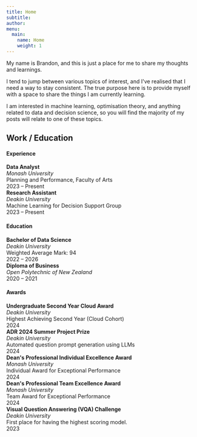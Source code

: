 ```yaml
---
title: Home
subtitle: 
author:
menu:
  main:
    name: Home
    weight: 1
---
```



My name is Brandon, and this is just a place for me to share my thoughts and learnings.

I tend to jump between various topics of interest, and I've realised that I need a way to stay consistent. The true purpose here is to provide myself with a space to share the things I am currently learning. 

I am interested in machine learning, optimisation theory, and anything related to data and decision science, so you will find the majority of my posts will relate to one of these topics.

## Work / Education

<div class="content-block">
  <div class="content-title">
    <h4>Experience</h4>
  </div>
  <div class="content-box">
    <div class="content-entry">
      <div>
        <strong>Data Analyst</strong><br>
        <em>Monash University</em><br>
        <div class="content-description">Planning and Performance, Faculty of Arts</div>
      </div>
      <div class="content-date">2023 – Present</div>
    </div>
    <div class="content-entry">
      <div>
        <strong>Research Assistant</strong><br>
        <em>Deakin University</em><br>
        <div class="content-description">Machine Learning for Decision Support Group</div>
      </div>
      <div class="content-date">2023 – Present</div>
    </div>
  </div>
</div>

<div class="content-block">
  <div class="content-title">
    <h4>Education</h4>
  </div>
  <div class="content-box">
    <div class="content-entry">
      <div>
        <strong>Bachelor of Data Science</strong><br>
        <em>Deakin University</em><br>
        <div class="content-description">Weighted Average Mark: 94</div>
      </div>
      <div class="content-date">2022 – 2026</div>
    </div>
    <div class="content-entry">
      <div>
        <strong>Diploma of Business</strong><br>
        <em>Open Polytechnic of New Zealand</em><br>
      </div>
      <div class="content-date">2020 – 2021</div>
    </div>
  </div>
</div>

<div class="content-block">
  <div class="content-title">
    <h4>Awards</h4>
  </div>
  <div class="content-box">
    <div class="content-entry">
      <div>
        <strong>Undergraduate Second Year Cloud Award</strong><br>
        <em>Deakin University</em><br>
        <div class="content-description">Highest Achieving Second Year (Cloud Cohort)</div>
      </div>
      <div class="content-date">2024</div>
    </div>
    <div class="content-entry">
      <div>
        <strong>ADR 2024 Summer Project Prize</strong><br>
        <em>Deakin University</em><br>
        <div class="content-description">Automated question prompt generation using LLMs</div>
      </div>
      <div class="content-date">2024</div>
    </div>
    <div class="content-entry">
      <div>
        <strong>Dean's Professional Individual Excellence Award</strong><br>
        <em>Monash University</em><br>
        <div class="content-description">Individual Award for Exceptional Performance</div>
      </div>
      <div class="content-date">2024</div>
    </div>
    <div class="content-entry">
      <div>
        <strong>Dean's Professional Team Excellence Award</strong><br>
        <em>Monash University</em><br>
        <div class="content-description">Team Award for Exceptional Performance</div>
      </div>
      <div class="content-date">2024</div>
    </div>
    <div class="content-entry">
      <div>
        <strong>Visual Question Answering (VQA) Challenge</strong><br>
        <em>Deakin University</em><br>
        <div class="content-description">First place for having the highest scoring model.</div>
      </div>
      <div class="content-date">2023</div>
    </div>
  </div>
</div>
